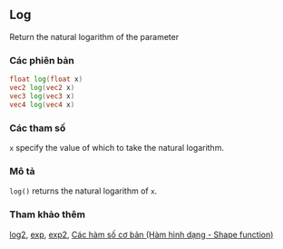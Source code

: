 ## Log
Return the natural logarithm of the parameter

### Các phiên bản
```glsl
float log(float x)  
vec2 log(vec2 x)  
vec3 log(vec3 x)  
vec4 log(vec4 x)
```

### Các tham số
```x``` specify the value of which to take the natural logarithm.

### Mô tả
```log()``` returns the natural logarithm of ```x```.

<div class="simpleFunction" data="y = log(x); "></div>

### Tham khảo thêm

[log2](/glossary/?lan=vi&search=log2), [exp](/glossary/?lan=vi&search=exp), [exp2](/glossary/?lan=vi&search=exp2), [Các hàm số cơ bản (Hàm hình dạng - Shape function)](/05/?lan=vi)
